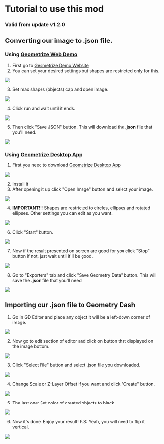 # Tutorial to use this mod

### Valid from update v1.2.0

## Converting our image to **.json** file.

### Using [Geometrize Web Demo](https://www.samcodes.co.uk/project/geometrize-haxe-web/)

1. First go to [Geometrize Demo Website](https://www.samcodes.co.uk/project/geometrize-haxe-web/)
2. You can set your desired settings but shapes are restricted only for this.

![](https://github.com/ShineUA/geometrize2gd-mod-geode/blob/main/screenshots/1.png)

3. Set max shapes (objects) cap and open image.

![](https://github.com/ShineUA/geometrize2gd-mod-geode/blob/main/screenshots/2.png)

4. Click run and wait until it ends.

![](https://github.com/ShineUA/geometrize2gd-mod-geode/blob/main/screenshots/3.png)

5. Then click "Save JSON" button. This will download the **.json** file that you'll need.

![](https://github.com/ShineUA/geometrize2gd-mod-geode/blob/main/screenshots/4.png)

### Using [Geometrize Desktop App](https://www.geometrize.co.uk/)

1. First you need to download [Geometrize Desktop App](https://www.geometrize.co.uk/)

![](https://github.com/ShineUA/geometrize2gd-mod-geode/blob/main/screenshots/11.png)

2. Install it
3. After opening it up click "Open Image" button and select your image.

![](https://github.com/ShineUA/geometrize2gd-mod-geode/blob/main/screenshots/12.png)

4. **IMPORTANT!!!** Shapes are restricted to circles, ellipses and rotated ellipses. Other settings you can edit as you want.

![](https://github.com/ShineUA/geometrize2gd-mod-geode/blob/main/screenshots/13.png)

6. Click "Start" button.

![](https://github.com/ShineUA/geometrize2gd-mod-geode/blob/main/screenshots/17.png)

7. Now if the result presented on screen are good for you click "Stop" button if not, just wait until it'll be good.

![](https://github.com/ShineUA/geometrize2gd-mod-geode/blob/main/screenshots/15.png)

8. Go to "Exporters" tab and click "Save Geometry Data" button. This will save the **.json** file that you'll need

![](https://github.com/ShineUA/geometrize2gd-mod-geode/blob/main/screenshots/16.png)

## Importing our **.json** file to Geometry Dash

1. Go in GD Editor and place any object it will be a left-down corner of image.

![](https://github.com/ShineUA/geometrize2gd-mod-geode/blob/main/screenshots/5.png)

2. Now go to edit section of editor and click on button that displayed on the image bottom.

![](https://github.com/ShineUA/geometrize2gd-mod-geode/blob/main/screenshots/6.png)

3. Click "Select File" button and select .json file you downloaded.

![](https://github.com/ShineUA/geometrize2gd-mod-geode/blob/main/screenshots/7.png)

4. Change Scale or Z-Layer Offset if you want and click "Create" button.

![](https://github.com/ShineUA/geometrize2gd-mod-geode/blob/main/screenshots/8.png)

5. The last one: Set color of created objects to black.

![](https://github.com/ShineUA/geometrize2gd-mod-geode/blob/main/screenshots/10.png)

6. Now it's done. Enjoy your result!
   P.S: Yeah, you will need to flip it vertical.

![](https://github.com/ShineUA/geometrize2gd-mod-geode/blob/main/screenshots/9.png)
